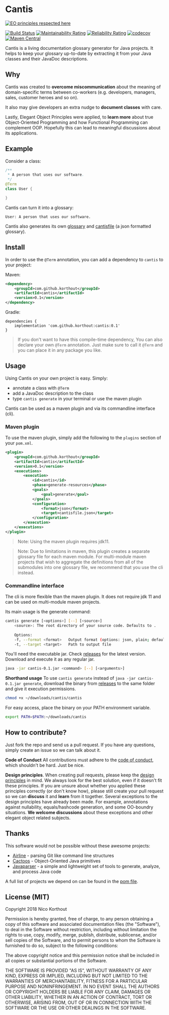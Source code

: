 # Cantis
[![EO principles respected here](http://www.elegantobjects.org/badge.svg)](http://www.elegantobjects.org) 

[![Build Status](https://api.travis-ci.org/korthout/Cantis.svg?branch=master)](https://travis-ci.org/korthout/Cantis)
[![Maintainability Rating](https://sonarcloud.io/api/project_badges/measure?project=com.github.korthout%3Acantis&metric=sqale_rating)](https://sonarcloud.io/dashboard?id=com.github.korthout%3Acantis)
[![Reliability Rating](https://sonarcloud.io/api/project_badges/measure?project=com.github.korthout%3Acantis&metric=reliability_rating)](https://sonarcloud.io/dashboard?id=com.github.korthout%3Acantis)
[![codecov](https://codecov.io/gh/korthout/Cantis/branch/master/graph/badge.svg)](https://codecov.io/gh/korthout/Cantis)
[![Maven Central](https://img.shields.io/maven-central/v/com.github.korthout/cantis.svg?label=Maven%20Central&color=blue)](https://search.maven.org/search?q=g:%22com.github.korthout%22%20AND%20a:%22cantis%22)

Cantis is a living documentation glossary generator for Java projects.
It helps to keep your glossary up-to-date by extracting it from your Java classes 
and their JavaDoc descriptions.

## Why
Cantis was created to **overcome miscommunication** about the meaning of domain-specific terms 
between co-workers (e.g. developers, managers, sales, customer heroes and so on).

It also may give developers an extra nudge to **document classes** with care. 

Lastly, Elegant Object Principles were applied, to **learn more** about true 
Object-Oriented Programming and how Functional Programming can complement OOP.
Hopefully this can lead to meaningful discussions about its applications.

## Example
Consider a class:
```java
/**
 * A person that uses our software.
 */
@Term
class User {

}
```
Cantis can turn it into a glossary: 
```
User: A person that uses our software.
```

Cantis also generates its own [glossary](glossary.txt) and 
[cantisfile](cantisfile.json) (a json formatted glossary).

## Install
In order to use the `@Term` annotation,
you can add a dependency to `cantis` to your project:

Maven:

```xml
<dependency>
    <groupId>com.github.korthout</groupId>
    <artifactId>cantis</artifactId>
    <version>0.1</version>
</dependency>
```

Gradle:

```
dependencies {
    implementation 'com.github.korthout:cantis:0.1'
}
```

> If you don't want to have this compile-time dependency,
You can also declare your own `@Term` annotation.
Just make sure to call it `@Term` and you can place it in any package you like.

## Usage
Using Cantis on your own project is easy. Simply:
* annotate a class with `@Term`
* add a JavaDoc description to the class
* type `cantis generate` in your terminal or use the maven plugin

Cantis can be used as a maven plugin and via its commandline interface (cli).

### Maven plugin
To use the maven plugin, simply add the following to the `plugins` section of 
your `pom.xml`.

```xml
<plugin>
    <groupId>com.github.korthout</groupId>
    <artifactId>cantis</artifactId>
    <version>0.1</version>
    <executions>
        <execution>
            <id>cantis</id>
            <phase>generate-resources</phase>
            <goals>
                <goal>generate</goal>
            </goals>
            <configuration>
                <format>json</format>
                <target>cantisfile.json</target>
            </configuration>
        </execution>
    </executions>
</plugin>
```

> Note: Using the maven plugin requires jdk11.

> Note: Due to limitations in maven, this plugin creates a separate glossary
file for each maven module. For multi-module maven projects that wish to 
aggregate the definitions from all of the submodules into one glossary file, 
we recommend that you use the cli instead.

### Commandline interface
The cli is more flexible than the maven plugin. It does not require jdk 11 and
can be used on multi-module maven projects.

Its main usage is the generate command:
```sh
cantis generate [<options>] [--] [<source>]
    <source>: The root directory of your source code. Defaults to .
    
    Options:
    -f, --format <format>   Output format (options: json, plain; default: plain)
    -t, --target <target>   Path to output file
```

You'll need the executable jar. Check
[releases](https://github.com/korthout/Cantis/releases) for the latest version.
Download and execute it as any regular jar.
```sh
java -jar cantis-0.1.jar <command> [--] [<arguments>]
```

**Shorthand usage**
To use `cantis generate` instead of `java -jar cantis-0.1.jar generate`,
download the binary from [releases](https://github.com/korthout/Cantis/releases)
to the same folder and give it execution permissions.
```sh
chmod +x ~/downloads/cantis/cantis
```

For easy access, place the binary on your PATH environment variable.
```sh
export PATH=$PATH:~/downloads/cantis
```

## How to contribute?

Just fork the repo and send us a pull request. 
If you have any questions, simply create an issue so we can talk about it. 

**Code of Conduct**
All contributions must adhere to the [code of conduct](CODE_OF_CONDUCT.md),
which shouldn't be hard. Just be nice.

**Design principles**. 
When creating pull requests, 
please keep the [design principles](http://www.elegantobjects.org#principles) in mind.
We always look for the best solution, even if it doesn't fit these principles.
If you are unsure about whether you applied these principles correctly (or don't know how), 
please still create your pull request so we can **discuss** it and **learn** from it together.
Several exceptions to the design principles have already been made. 
For example, annotations against nullability, equals/hashcode generation, and some OO-boundry 
situations. **We welcome discussions** about these exceptions and other elegant object related 
subjects.

## Thanks
This software would not be possible without these awesome projects:

* [Airline](https://github.com/airlift/airline) - parsing Git like command line structures
* [Cactoos](https://github.com/yegor256/cactoos) - Object-Oriented Java primitives
* [Javaparser](https://github.com/javaparser/javaparser) - a simple and lightweight set of tools to 
generate, analyze, and process Java code

A full list of projects we depend on can be found in the [pom file](pom.xml).

## License (MIT)
Copyright 2018 Nico Korthout

Permission is hereby granted, free of charge, to any person obtaining a copy of
this software and associated documentation files (the "Software"), to deal in 
the Software without restriction, including without limitation the rights to 
use, copy, modify, merge, publish, distribute, sublicense, and/or sell copies 
of the Software, and to permit persons to whom the Software is furnished to do
so, subject to the following conditions:

The above copyright notice and this permission notice shall be included in all 
copies or substantial portions of the Software.

THE SOFTWARE IS PROVIDED "AS IS", WITHOUT WARRANTY OF ANY KIND, EXPRESS OR 
IMPLIED, INCLUDING BUT NOT LIMITED TO THE WARRANTIES OF MERCHANTABILITY, 
FITNESS FOR A PARTICULAR PURPOSE AND NONINFRINGEMENT. IN NO EVENT SHALL THE 
AUTHORS OR COPYRIGHT HOLDERS BE LIABLE FOR ANY CLAIM, DAMAGES OR OTHER 
LIABILITY, WHETHER IN AN ACTION OF CONTRACT, TORT OR OTHERWISE, ARISING FROM, 
OUT OF OR IN CONNECTION WITH THE SOFTWARE OR THE USE OR OTHER DEALINGS IN THE 
SOFTWARE.
